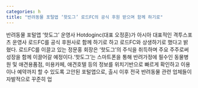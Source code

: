 ```yaml
---
categories: h
title: "반려동물 포털앱 ‘핫도그’ 로드FC의 공식 후원 받으며 함께 하기로"
---
```

반려동물 포털앱 ‘핫도그’ 운영사 Hotdoginc(대표 오정훈)가 아시아 대표적인 격투스포츠 운영사 로드FC를 공식 후원사로 함께 하기로 하고 로드FC와 상생하기로 했다고 밝혔다. 로드FC를 이끌고 있는 정문홍 회장은 ‘핫도그’의 주식을 취득하며 주요 주주로써 성장을 함께 이끌어갈 예정이다.‘핫도그’는 스마트폰을 통해 반려가정에 필수인 동물병원 및 애견용품점, 미용카페, 애견호텔 등의 정보를 위치기반으로 빠르게 확인하고 이용이나 예약까지 할 수 있도록 고안된 포털앱으로, 출시 이후 전국 반려동물 관련 업체들이 자발적으로 꾸준히 업